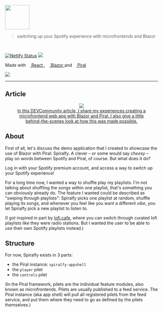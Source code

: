 <img src="https://i.imgur.com/lfGWDPq.png" height="80px" />

> switching up your Spotify experience with microfrontends and Blazor

<br/>

[![Netlify Status](https://api.netlify.com/api/v1/badges/2bdf60ef-23d4-4fe4-9868-38198d2ae582/deploy-status)](https://app.netlify.com/sites/spiralfy/deploys)
[![](https://img.shields.io/website?color=1ed45f&style=flat-square&up_message=spiralfy.party&url=https%3A%2F%2Fspiralfy.party)](https://spiralfy.party)

<p>
<span className="text-lightgray">Made with</span>
<span>
  <a target="_blank" href="https://reactjs.org">
    <img id="react-logo" src="https://i.imgur.com/gNxwwn1.png" height="10" />
    React
  </a>
</span>
<span className="text-lightgray">,</span>
<span>
  <a href="https://blazor.net" rel="nofollow">
    <img
      src="https://devblogs.microsoft.com/aspnet/wp-content/uploads/sites/16/2019/04/BrandBlazor_nohalo_1000x.png"
      height="10"
    />
    Blazor
  </a>
</span>
<span className="text-lightgray">and</span>
<span>
  <a target="_blank" href="https://piral.io">
    <img id="piral-logo" src="https://piral.io/logo-simple.f8667084.png" height="10" />
    Piral
  </a>
</span>
</p>

<a target="_blank" href="https://spiralfy.party">
<img src="https://i.imgur.com/GM0W1xr.gif">
</a>

---

## Article

<figure>
<center>
<a target="_blank" href="https://dev.to/dantederuwe/switching-up-your-spotify-experience-with-microfrontends-and-blazor-4k72">
<img src="https://i.imgur.com/JqW4EnU.jpg">
<figcaption>In this DEVCommunity article, I share my experiences creating a microfrontend web app with Blazor and Piral. I also give a little behind-the-scenes look at how this was made possible.</figcaption>
</a>
</center>
</figure>

## About

First of all, let's discuss the demo application that I created to showcase the use of Blazor with Piral: Spiralfy. A clever &ndash; or some would say _cheesy_ &ndash; play on words between Spotify and Piral, of course. But what does it do?

Log in with your Spotify premium account, and access a way to switch up your Spotify experience!

For a long time now, I wanted a way to shuffle play my playlists. I'm not talking about shuffling the songs within one playlist, that's something you can obviously already do. The feature I wanted could be described as "swiping through playlists": Spiralfy picks one playlist at random, shuffle playing its songs, and whenever you feel like you want a different _vibe_, you let Spiralfy pick a new playlist to listen to.

(I got inspired in part by [lofi.cafe](https://lofi.cafe), where you can switch through curated lofi playlists like they were radio stations. But I wanted the user to be able to use their own Spotify playlists instead.)

## Structure

For now, Spiralfy exists in 3 parts:

- the Piral instance: `spiralfy-appshell`
- the `player` pilet
- the `controls` pilet

(In the Piral framework, pilets are the individual feature modules, also known as microfrontends. Pilets are usually published to a feed service. The Piral instance (aka app shell) will pull all registered pilets from the feed service, and put them where they need to go as defined by the pilets themselves.)
